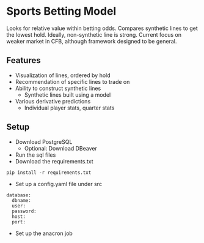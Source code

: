 # Sports Betting Model

Looks for relative value within betting odds. Compares synthetic lines to get the lowest hold. Ideally, non-synthetic line is strong. Current focus on weaker market in CFB, although framework designed to be general.

## Features

- Visualization of lines, ordered by hold
- Recommendation of specific lines to trade on
- Ability to construct synthetic lines
    - Synthetic lines built using a model
- Various derivative predictions
    - Individual player stats, quarter stats

## Setup

- Download PostgreSQL
    - Optional: Download DBeaver
- Run the sql files
- Download the requirements.txt
```
pip install -r requirements.txt
```
- Set up a config.yaml file under src
```
database:
  dbname: 
  user: 
  password: 
  host:
  port:
```
- Set up the anacron job
